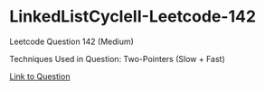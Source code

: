 # LinkedListCycleII-Leetcode-142

Leetcode Question 142 (Medium)

Techniques Used in Question:
Two-Pointers (Slow + Fast)

[Link to Question](https://leetcode.com/problems/linked-list-cycle-ii/)
